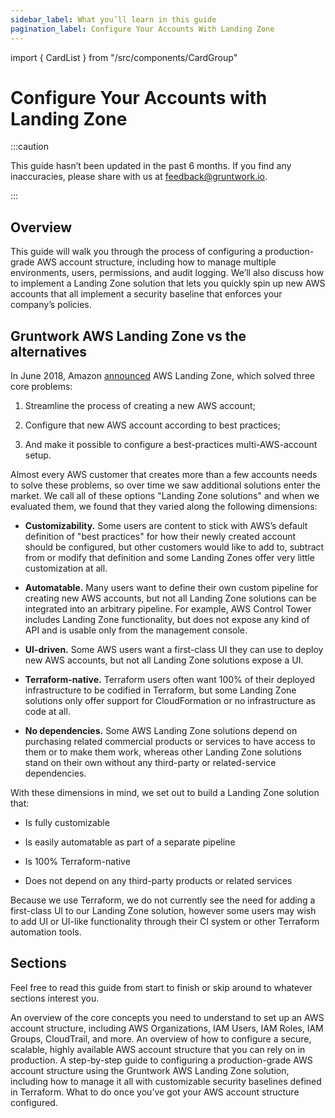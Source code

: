 ```yaml
---
sidebar_label: What you’ll learn in this guide
pagination_label: Configure Your Accounts With Landing Zone
---
```


import { CardList } from "/src/components/CardGroup"

# Configure Your Accounts with Landing Zone

:::caution

This guide hasn’t been updated in the past 6 months. If you find any inaccuracies, please share with us at feedback@gruntwork.io.

:::

## Overview

This guide will walk you through the process of configuring a production-grade AWS account structure, including how to manage multiple environments, users, permissions, and audit logging. We’ll also discuss how to implement a Landing Zone solution that lets you quickly spin up new AWS accounts that all implement a security baseline that enforces your company’s policies.

## Gruntwork AWS Landing Zone vs the alternatives

In June 2018, Amazon [announced](https://aws.amazon.com/about-aws/whats-new/2018/06/introducing-aws-landing-zone/)
AWS Landing Zone, which solved three core problems:

1.  Streamline the process of creating a new AWS account;

2.  Configure that new AWS account according to best practices;

3.  And make it possible to configure a best-practices multi-AWS-account setup.

Almost every AWS customer that creates more than a few accounts needs to solve these problems, so over time we
saw additional solutions enter the market. We call all of these options "Landing Zone solutions" and when we
evaluated them, we found that they varied along the following dimensions:

- **Customizability.** Some users are content to stick with AWS’s default definition of "best
  practices" for how their newly created account should be configured, but other customers would like to add to,
  subtract from or modify that definition and some Landing Zones offer very little customization at all.

- **Automatable.** Many users want to define their own custom pipeline for creating new AWS accounts, but not all
  Landing Zone solutions can be integrated into an arbitrary pipeline. For example, AWS Control Tower includes
  Landing Zone functionality, but does not expose any kind of API and is usable only from the management console.

- **UI-driven.** Some AWS users want a first-class UI they can use to deploy new AWS accounts, but not all Landing
  Zone solutions expose a UI.

- **Terraform-native.** Terraform users often want 100% of their deployed infrastructure to be codified in Terraform,
  but some Landing Zone solutions only offer support for CloudFormation or no infrastructure as code at all.

- **No dependencies.** Some AWS Landing Zone solutions depend on purchasing related commercial products or services
  to have access to them or to make them work, whereas other Landing Zone solutions stand on their own without any
  third-party or related-service dependencies.

With these dimensions in mind, we set out to build a Landing Zone solution that:

- Is fully customizable

- Is easily automatable as part of a separate pipeline

- Is 100% Terraform-native

- Does not depend on any third-party products or related services

Because we use Terraform, we do not currently see the need for adding a first-class UI to our Landing Zone
solution, however some users may wish to add UI or UI-like functionality through their CI system or other Terraform
automation tools.

## Sections

Feel free to read this guide from start to finish or skip around to whatever sections interest you.

<CardList>
  <Card
    title="Core Concepts"
    href="/guides/build-it-yourself/landing-zone/core-concepts/what-is-an-aws-account-structure"
  >
    An overview of the core concepts you need to understand to set up an AWS account structure, including AWS Organizations, IAM Users, IAM Roles, IAM Groups, CloudTrail, and more.
  </Card>
  <Card
    title="Production-grade Design"
    href="/guides/build-it-yourself/landing-zone/production-grade-design/intro"
  >
    An overview of how to configure a secure, scalable, highly available AWS account structure that you can rely on in production.
  </Card>
  <Card
    title="Deployment Walkthrough"
    href="/guides/build-it-yourself/landing-zone/deployment-walkthrough/pre-requisites"
  >
    A step-by-step guide to configuring a production-grade AWS account structure using the Gruntwork AWS Landing Zone solution, including how to manage it all with customizable security baselines defined in Terraform.
  </Card>
  <Card
    title="Next Steps"
    href="/guides/build-it-yourself/landing-zone/next-steps"
  >
    What to do once you’ve got your AWS account structure configured.
  </Card>
</CardList>
